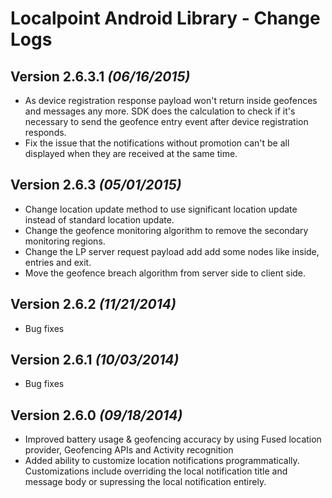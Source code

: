 Localpoint Android Library - Change Logs
==========

Version 2.6.3.1 *(06/16/2015)*
----------------------------
* As device registration response payload won't return inside geofences and messages any more. SDK does the calculation to check if it's necessary to send the geofence entry event after device registration responds.
* Fix the issue that the notifications without promotion can't be all displayed when they are received at the same time.

Version 2.6.3 *(05/01/2015)*
----------------------------
* Change location update method to use significant location update instead of standard location update.
* Change the geofence monitoring algorithm to remove the secondary monitoring regions.
* Change the LP server request payload add add some nodes like inside, entries and exit.
* Move the geofence breach algorithm from server side to client side.

Version 2.6.2 *(11/21/2014)*
----------------------------
* Bug fixes

Version 2.6.1 *(10/03/2014)*
----------------------------
* Bug fixes

Version 2.6.0 *(09/18/2014)*
----------------------------
* Improved battery usage & geofencing accuracy by using Fused location provider, Geofencing APIs and Activity recognition
* Added ability to customize location notifications programmatically. Customizations include overriding the local notification title and message body or supressing the local notification entirely.

